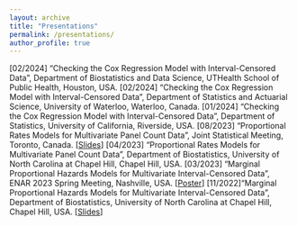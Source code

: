 ```yaml
---
layout: archive
title: "Presentations"
permalink: /presentations/
author_profile: true
---
```


[02/2024] “Checking the Cox Regression Model with Interval-Censored Data”, Department of Biostatistics and Data Science, UTHealth School of Public Health, Houston, USA.
[02/2024] “Checking the Cox Regression Model with Interval-Censored Data”, Department of Statistics and Actuarial Science, University of Waterloo, Waterloo, Canada.
[01/2024] “Checking the Cox Regression Model with Interval-Censored Data”, Department of Statistics, University of California, Riverside, USA.
[08/2023] “Proportional Rates Models for Multivariate Panel Count Data”, Joint Statistical Meeting, Toronto, Canada. \[[Slides](/files/presentations/panelcount-JSM2023.pdf)\]
[04/2023] “Proportional Rates Models for Multivariate Panel Count Data”, Department of Biostatistics, University of North Carolina at Chapel Hill, Chapel Hill, USA.
[03/2023] “Marginal Proportional Hazards Models for Multivariate Interval-Censored Data”, ENAR 2023 Spring Meeting, Nashville, USA. \[[Poster](/files/presentations/ENAR2023.pdf)\]
[11/2022]“Marginal Proportional Hazards Models for Multivariate Interval-Censored Data”, Department of Biostatistics, University of North Carolina at Chapel Hill, Chapel Hill, USA. \[[Slides](/files/presentations/UNC-seminar-2022.pdf)\]
